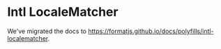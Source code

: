 # Intl LocaleMatcher

We've migrated the docs to https://formatjs.github.io/docs/polyfills/intl-localematcher.
